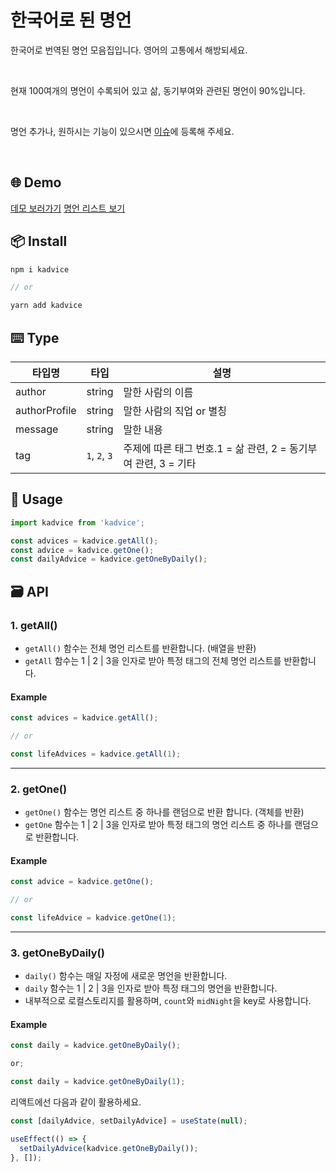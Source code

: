 # 한국어로 된 명언

한국어로 번역된 명언 모음집입니다. 영어의 고통에서 해방되세요.

<br />

현재 100여개의 명언이 수록되어 있고 삶, 동기부여와 관련된 명언이 90%입니다.

<br />

명언 추가나, 원하시는 기능이 있으시면 [이슈](https://github.com/chkim116/kadvice/issues)에 등록해 주세요.

<br />

## 🌐 Demo

[데모 보러가기](https://chkim116.github.io/kadvice-demo/)
[명언 리스트 보기](https://github.com/chkim116/kadvice/blob/master/scripts/fixtures/)

## 📦 Install

```js
npm i kadvice

// or

yarn add kadvice
```

## ⌨️ Type

| 타입명        | 타입          | 설명                                                           |
| ------------- | ------------- | -------------------------------------------------------------- |
| author        | string        | 말한 사람의 이름                                               |
| authorProfile | string        | 말한 사람의 직업 or 별칭                                       |
| message       | string        | 말한 내용                                                      |
| tag           | `1`, `2`, `3` | 주제에 따른 태그 번호.1 = 삶 관련, 2 = 동기부여 관련, 3 = 기타 |

## 🔨 Usage

```js
import kadvice from 'kadvice';

const advices = kadvice.getAll();
const advice = kadvice.getOne();
const dailyAdvice = kadvice.getOneByDaily();
```

## 🗃️ API

### 1. getAll()

- `getAll()` 함수는 전체 명언 리스트를 반환합니다. (배열을 반환)
- `getAll` 함수는 1 | 2 | 3을 인자로 받아 특정 태그의 전체 명언 리스트를 반환합니다.

#### Example

```js
const advices = kadvice.getAll();

// or

const lifeAdvices = kadvice.getAll(1);
```

---

### 2. getOne()

- `getOne()` 함수는 명언 리스트 중 하나를 랜덤으로 반환 합니다. (객체를 반환)
- `getOne` 함수는 1 | 2 | 3을 인자로 받아 특정 태그의 명언 리스트 중 하나를 랜덤으로 반환합니다.

#### Example

```js
const advice = kadvice.getOne();

// or

const lifeAdvice = kadvice.getOne(1);
```

---

### 3. getOneByDaily()

- `daily()` 함수는 매일 자정에 새로운 명언을 반환합니다.
- `daily` 함수는 1 | 2 | 3을 인자로 받아 특정 태그의 명언을 반환합니다.
- 내부적으로 로컬스토리지를 활용하며, `count`와 `midNight`을 key로 사용합니다.

#### Example

```js
const daily = kadvice.getOneByDaily();

or;

const daily = kadvice.getOneByDaily(1);
```

리액트에선 다음과 같이 활용하세요.

```js
const [dailyAdvice, setDailyAdvice] = useState(null);

useEffect(() => {
  setDailyAdvice(kadvice.getOneByDaily());
}, []);
```
